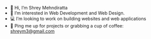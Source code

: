 - 👋 Hi, I’m Shrey Mehndiratta
- 👀 I’m interested in Web Development and Web Design.
- 💻 I’m looking to work on building websites and web applications
- 📩 Ping me up for projects or grabbing a cup of coffee: shreym3@gmail.com

<!---
shreym3/shreym3 is a ✨ special ✨ repository because its `README.md` (this file) appears on your GitHub profile.
You can click the Preview link to take a look at your changes.
--->
